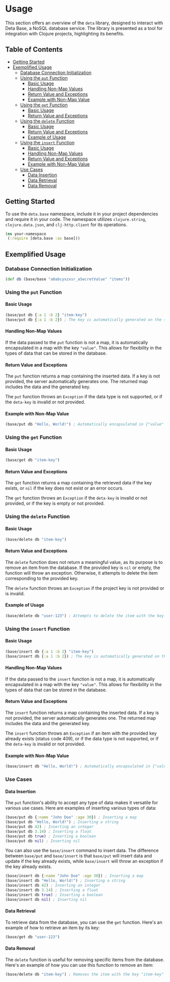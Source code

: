 # Usage

This section offers an overview of the `deta` library, designed to interact with Deta Base, a NoSQL database service. The library is presented as a tool for integration with Clojure projects, highlighting its benefits.

## Table of Contents

- [Getting Started](#getting-started)
- [Exemplified Usage](#exemplified-usage)
   * [Database Connection Initialization](#database-connection-initialization)
   * [Using the `put` Function](#using-the-put-function)
      + [Basic Usage](#basic-usage)
      + [Handling Non-Map Values](#handling-non-map-values)
      + [Return Value and Exceptions](#return-value-and-exceptions)
      + [Example with Non-Map Value](#example-with-non-map-value)
   * [Using the `get` Function](#using-the-get-function)
      + [Basic Usage](#basic-usage-1)
      + [Return Value and Exceptions](#return-value-and-exceptions-1)
   * [Using the `delete` Function](#using-the-delete-function)
      + [Basic Usage](#basic-usage-2)
      + [Return Value and Exceptions](#return-value-and-exceptions-2)
      + [Example of Usage](#example-of-usage)
   * [Using the `insert` Function](#using-the-insert-function)
      + [Basic Usage](#basic-usage-3)
      + [Handling Non-Map Values](#handling-non-map-values-1)
      + [Return Value and Exceptions](#return-value-and-exceptions-3)
      + [Example with Non-Map Value](#example-with-non-map-value-1)
   * [Use Cases](#use-cases)
      + [Data Insertion](#data-insertion)
      + [Data Retrieval](#data-retrieval)
      + [Data Removal](#data-removal)

<a name="getting-started"></a>
## Getting Started

To use the `deta.base` namespace, include it in your project dependencies and require it in your code. The namespace utilizes `clojure.string`, `clojure.data.json`, and `clj-http.client` for its operations.

```clojure
(ns your-namespace
 (:require [deta.base :as base]))
```

<a name="exemplified-usage"></a>
## Exemplified Usage

<a name="database-connection-initialization"></a>
### Database Connection Initialization

```clojure
(def db (base/base "a0abcyxzxsr_aSecretValue" "items"))
```

<a name="using-the-put-function"></a>
### Using the `put` Function

<a name="basic-usage"></a>
#### Basic Usage

```clojure
(base/put db {:a 1 :b 2} "item-key")
(base/put db {:a 1 :b 2}) ; The key is automatically generated on the server
```

<a name="handling-non-map-values"></a>
#### Handling Non-Map Values

If the data passed to the `put` function is not a map, it is automatically encapsulated in a map with the key `"value"`. This allows for flexibility in the types of data that can be stored in the database.

<a name="return-value-and-exceptions"></a>
#### Return Value and Exceptions

The `put` function returns a map containing the inserted data. If a key is not provided, the server automatically generates one. The returned map includes the data and the generated key.

The `put` function throws an `Exception` if the data type is not supported, or if the `deta-key` is invalid or not provided.

<a name="example-with-non-map-value"></a>
#### Example with Non-Map Value

```clojure
(base/put db "Hello, World!") ; Automatically encapsulated in {"value" "Hello, World!"}
```

<a name="using-the-get-function"></a>
### Using the `get` Function

<a name="basic-usage-1"></a>
#### Basic Usage

```clojure
(base/get db "item-key")
```

<a name="return-value-and-exceptions-1"></a>
#### Return Value and Exceptions

The `get` function returns a map containing the retrieved data if the key exists, or `nil` if the key does not exist or an error occurs.

The `get` function throws an `Exception` if the `deta-key` is invalid or not provided, or if the key is empty or not provided.

<a name="using-the-delete-function"></a>
### Using the `delete` Function

<a name="basic-usage-2"></a>
#### Basic Usage

```clojure
(base/delete db "item-key")
```

<a name="return-value-and-exceptions-2"></a>
#### Return Value and Exceptions

The `delete` function does not return a meaningful value, as its purpose is to remove an item from the database. If the provided key is `nil` or empty, the function will throw an exception. Otherwise, it attempts to delete the item corresponding to the provided key.

The `delete` function throws an `Exception` if the project key is not provided or is invalid.

<a name="example-of-usage"></a>
#### Example of Usage

```clojure
(base/delete db "user-123") ; Attempts to delete the item with the key "user-123"
```

<a name="using-the-insert-function"></a>
### Using the `insert` Function

<a name="basic-usage-3"></a>
#### Basic Usage

```clojure
(base/insert db {:a 1 :b 2} "item-key")
(base/insert db {:a 1 :b 2}) ; The key is automatically generated on the server
```

<a name="handling-non-map-values-1"></a>
#### Handling Non-Map Values

If the data passed to the `insert` function is not a map, it is automatically encapsulated in a map with the key `"value"`. This allows for flexibility in the types of data that can be stored in the database.

<a name="return-value-and-exceptions-3"></a>
#### Return Value and Exceptions

The `insert` function returns a map containing the inserted data. If a key is not provided, the server automatically generates one. The returned map includes the data and the generated key.

The `insert` function throws an `Exception` if an item with the provided key already exists (status code 409), or if the data type is not supported, or if the `deta-key` is invalid or not provided.

<a name="example-with-non-map-value-1"></a>
#### Example with Non-Map Value

```clojure
(base/insert db "Hello, World!") ; Automatically encapsulated in {"value" "Hello, World!"}
```

<a name="use-cases"></a>
### Use Cases

<a name="data-insertion"></a>
#### Data Insertion

The `put` function's ability to accept any type of data makes it versatile for various use cases. Here are examples of inserting various types of data:

```clojure
(base/put db {:name "John Doe" :age 30}) ; Inserting a map
(base/put db "Hello, World!") ; Inserting a string
(base/put db 42) ; Inserting an integer
(base/put db 3.14) ; Inserting a float
(base/put db true) ; Inserting a boolean
(base/put db nil) ; Inserting nil
```

You can also use the `base/insert` command to insert data. The difference between `base/put` and `base/insert` is that `base/put` will insert data and update if the key already exists, while `base/insert` will throw an exception if the key already exists.

```clojure
(base/insert db {:name "John Doe" :age 30}) ; Inserting a map
(base/insert db "Hello, World!") ; Inserting a string
(base/insert db 42) ; Inserting an integer
(base/insert db 3.14) ; Inserting a float
(base/insert db true) ; Inserting a boolean
(base/insert db nil) ; Inserting nil
```

<a name="data-retrieval"></a>
#### Data Retrieval

To retrieve data from the database, you can use the `get` function. Here's an example of how to retrieve an item by its key:

```clojure
(base/get db "user-123")
```

<a name="data-removal"></a>
#### Data Removal

The `delete` function is useful for removing specific items from the database. Here's an example of how you can use this function to remove an item:

```clojure
(base/delete db "item-key") ; Removes the item with the key "item-key"
```
